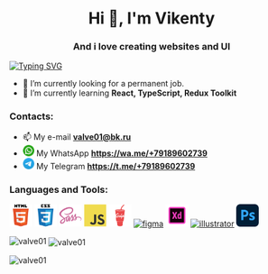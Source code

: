 <h1 align="center">Hi 👋, I'm Vikenty</h1>
<h3 align="center">And i love creating websites and UI</h3>

<a href="https://git.io/typing-svg"><img src="https://readme-typing-svg.herokuapp.com?font=Fira+Code&pause=1000&color=FFFFFF&center=true&repeat=false&width=435&lines=Hi+%F0%9F%91%8B%2C+I'm+Vikenty;And+i+love+creating+websites+and+UI" alt="Typing SVG" /></a>

- 📝 I’m currently looking for a permanent job.
- 🌱 I’m currently learning **React, TypeScript, Redux Toolkit**

<h3 align="left">Contacts:</h3>

- 📫 My e-mail **valve01@bk.ru**
- <img src="./whatsapp-icon.svg" alt="whatsapp" width="20" height="20"/> My WhatsApp **https://wa.me/+79189602739**
- <img src="./telegram-icon.svg" alt="telegram" width="20" height="20"/> My Telegram **https://t.me/+79189602739**



<h3 align="left">Languages and Tools:</h3>
<p align="left"> 
<a href="https://www.w3.org/html/" target="_blank" rel="noreferrer"> <img src="https://raw.githubusercontent.com/devicons/devicon/master/icons/html5/html5-original-wordmark.svg" alt="html5" width="40" height="40"/></a>
<a href="https://www.w3schools.com/css/" target="_blank" rel="noreferrer"> <img src="https://raw.githubusercontent.com/devicons/devicon/master/icons/css3/css3-original-wordmark.svg" alt="css3" width="40" height="40"/></a>
<a href="https://sass-lang.com" target="_blank" rel="noreferrer"> <img src="https://raw.githubusercontent.com/devicons/devicon/master/icons/sass/sass-original.svg" alt="sass" width="40" height="40"/></a> 
<a href="https://developer.mozilla.org/en-US/docs/Web/JavaScript" target="_blank" rel="noreferrer"> <img src="https://raw.githubusercontent.com/devicons/devicon/master/icons/javascript/javascript-original.svg" alt="javascript" width="40" height="40"/></a> 
<a href="https://gulpjs.com" target="_blank" rel="noreferrer"> <img src="https://raw.githubusercontent.com/devicons/devicon/master/icons/gulp/gulp-plain.svg" alt="gulp" width="40" height="40"/></a> 
<a href="https://www.figma.com/" target="_blank" rel="noreferrer"> <img src="https://www.vectorlogo.zone/logos/figma/figma-icon.svg" alt="figma" width="40" height="40"/></a> 
<a href="https://www.adobe.com/products/xd.html" target="_blank" rel="noreferrer"> <img src="./adobe-xd.png" alt="xd" width="40" height="40"/></a> 
<a href="https://www.adobe.com/in/products/illustrator.html" target="_blank" rel="noreferrer"> <img src="https://www.vectorlogo.zone/logos/adobe_illustrator/adobe_illustrator-icon.svg" alt="illustrator" width="40" height="40"/></a> 
<a href="https://www.photoshop.com/en" target="_blank" rel="noreferrer"> <img src="./Photoshop.svg" alt="photoshop" width="40" height="40"/></a> 
</p>

<p><img align="left" src="https://github-readme-stats.vercel.app/api/top-langs?username=valve01&show_icons=true&locale=en&layout=compact" alt="valve01" /></p>

<p>&nbsp;<img align="center" src="https://github-readme-stats.vercel.app/api?username=valve01&show_icons=true&locale=en" alt="valve01" /></p>

<p><img align="center" src="https://github-readme-streak-stats.herokuapp.com/?user=valve01&" alt="valve01" /></p>
<!-- <p>=====================================================</p> -->

<!-- <p align="left"> <img src="https://komarev.com/ghpvc/?username=valve01&label=Profile%20views&color=0e75b6&style=flat" alt="valve01" /> </p> -->

<!-- <p align="left"> <a href="https://github.com/ryo-ma/github-profile-trophy"><img src="https://github-profile-trophy.vercel.app/?username=valve01" alt="valve01" /></a> </p> -->







